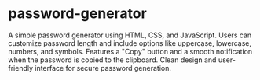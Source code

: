 # password-generator
A simple password generator using HTML, CSS, and JavaScript. Users can customize password length and include options like uppercase, lowercase, numbers, and symbols. Features a "Copy" button and a smooth notification when the password is copied to the clipboard. Clean design and user-friendly interface for secure password generation.
